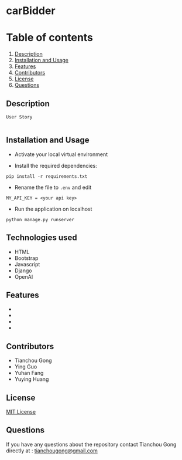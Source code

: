 # carBidder


# Table of contents
1. [Description](#description)
2. [Installation and Usage](#installation-and-usage)
3. [Features](#features)
5. [Contributors](#contributors)
6. [License](#license)
7. [Questions](#questions)

## Description
```
User Story


```
## Installation and Usage
* Activate your local virtual environment
    
* Install the required dependencies:
```
pip install -r requirements.txt
```
* Rename the file to `.env` and edit
```
MY_API_KEY = <your api key>
```
* Run the application on localhost
```
python manage.py runserver
```

## Technologies used
* HTML
* Bootstrap
* Javascript
* Django
* OpenAI




## Features
* 
* 
* 
* 


## Contributors

* Tianchou Gong
* Ying Guo
* Yuhan Fang
* Yuying Huang


## License
[MIT License](https://choosealicense.com/licenses/mit/)

## Questions

If you have any questions about the repository contact Tianchou Gong directly at : tianchougong@gmail.com